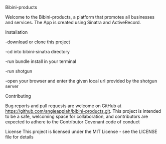  Bibini-products

 Welcome to the Bibini-products, a platform that promotes all businesses and services. The App is created using Sinatra and ActiveRecord.

 Installation

 -download or clone this project

 -cd into bibini-sinatra directory

 -run bundle install in your terminal 

 -run shotgun
 
 -open your browser and enter the given local url provided by the shotgun server


Contributing 

Bug reports and pull requests are welcome on GitHub at https://github.com/angieappiah/bibini-products.git. This project is intended to be a safe, welcoming space for collaboration, and contributors are expected to adhere to the Contributor Covenant code of conduct


License
This project is licensed under the MIT License - see the LICENSE file for details